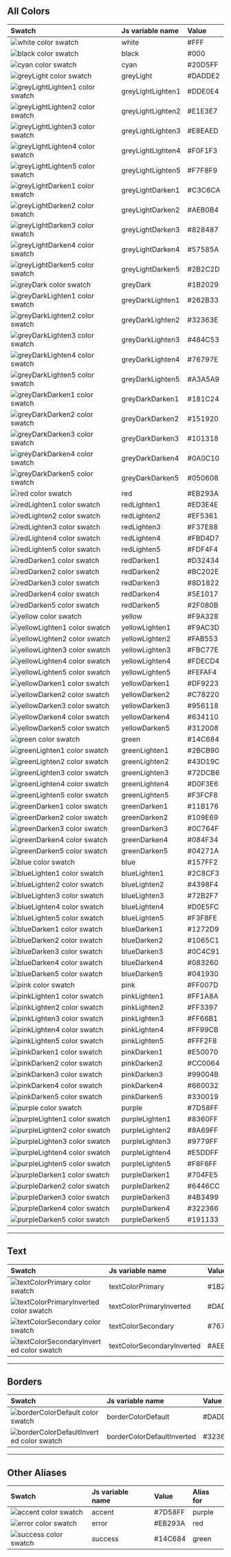<!--

   Do not edit directly
   Generated by style-dictionary on Mon Jul 24 2023 15:22:29 GMT-0500 (Central Daylight Time)

-->
## All Colors

| Swatch                                                                                     | Js variable name  | Value   |
| :----------------------------------------------------------------------------------------- | :---------------- | :------ |
| ![white color swatch](https://via.placeholder.com/100x33/FFF/000000?text=+)                | white             | #FFF    |
| ![black color swatch](https://via.placeholder.com/100x33/000/000000?text=+)                | black             | #000    |
| ![cyan color swatch](https://via.placeholder.com/100x33/20D5FF/000000?text=+)              | cyan              | #20D5FF |
| ![greyLight color swatch](https://via.placeholder.com/100x33/DADDE2/000000?text=+)         | greyLight         | #DADDE2 |
| ![greyLightLighten1 color swatch](https://via.placeholder.com/100x33/DDE0E4/000000?text=+) | greyLightLighten1 | #DDE0E4 |
| ![greyLightLighten2 color swatch](https://via.placeholder.com/100x33/E1E3E7/000000?text=+) | greyLightLighten2 | #E1E3E7 |
| ![greyLightLighten3 color swatch](https://via.placeholder.com/100x33/E8EAED/000000?text=+) | greyLightLighten3 | #E8EAED |
| ![greyLightLighten4 color swatch](https://via.placeholder.com/100x33/F0F1F3/000000?text=+) | greyLightLighten4 | #F0F1F3 |
| ![greyLightLighten5 color swatch](https://via.placeholder.com/100x33/F7F8F9/000000?text=+) | greyLightLighten5 | #F7F8F9 |
| ![greyLightDarken1 color swatch](https://via.placeholder.com/100x33/C3C6CA/000000?text=+)  | greyLightDarken1  | #C3C6CA |
| ![greyLightDarken2 color swatch](https://via.placeholder.com/100x33/AEB0B4/000000?text=+)  | greyLightDarken2  | #AEB0B4 |
| ![greyLightDarken3 color swatch](https://via.placeholder.com/100x33/828487/000000?text=+)  | greyLightDarken3  | #828487 |
| ![greyLightDarken4 color swatch](https://via.placeholder.com/100x33/57585A/000000?text=+)  | greyLightDarken4  | #57585A |
| ![greyLightDarken5 color swatch](https://via.placeholder.com/100x33/2B2C2D/000000?text=+)  | greyLightDarken5  | #2B2C2D |
| ![greyDark color swatch](https://via.placeholder.com/100x33/1B2029/000000?text=+)          | greyDark          | #1B2029 |
| ![greyDarkLighten1 color swatch](https://via.placeholder.com/100x33/262B33/000000?text=+)  | greyDarkLighten1  | #262B33 |
| ![greyDarkLighten2 color swatch](https://via.placeholder.com/100x33/32363E/000000?text=+)  | greyDarkLighten2  | #32363E |
| ![greyDarkLighten3 color swatch](https://via.placeholder.com/100x33/484C53/000000?text=+)  | greyDarkLighten3  | #484C53 |
| ![greyDarkLighten4 color swatch](https://via.placeholder.com/100x33/76797E/000000?text=+)  | greyDarkLighten4  | #76797E |
| ![greyDarkLighten5 color swatch](https://via.placeholder.com/100x33/A3A5A9/000000?text=+)  | greyDarkLighten5  | #A3A5A9 |
| ![greyDarkDarken1 color swatch](https://via.placeholder.com/100x33/181C24/000000?text=+)   | greyDarkDarken1   | #181C24 |
| ![greyDarkDarken2 color swatch](https://via.placeholder.com/100x33/151920/000000?text=+)   | greyDarkDarken2   | #151920 |
| ![greyDarkDarken3 color swatch](https://via.placeholder.com/100x33/101318/000000?text=+)   | greyDarkDarken3   | #101318 |
| ![greyDarkDarken4 color swatch](https://via.placeholder.com/100x33/0A0C10/000000?text=+)   | greyDarkDarken4   | #0A0C10 |
| ![greyDarkDarken5 color swatch](https://via.placeholder.com/100x33/050608/000000?text=+)   | greyDarkDarken5   | #050608 |
| ![red color swatch](https://via.placeholder.com/100x33/EB293A/000000?text=+)               | red               | #EB293A |
| ![redLighten1 color swatch](https://via.placeholder.com/100x33/ED3E4E/000000?text=+)       | redLighten1       | #ED3E4E |
| ![redLighten2 color swatch](https://via.placeholder.com/100x33/EF5361/000000?text=+)       | redLighten2       | #EF5361 |
| ![redLighten3 color swatch](https://via.placeholder.com/100x33/F37E88/000000?text=+)       | redLighten3       | #F37E88 |
| ![redLighten4 color swatch](https://via.placeholder.com/100x33/FBD4D7/000000?text=+)       | redLighten4       | #FBD4D7 |
| ![redLighten5 color swatch](https://via.placeholder.com/100x33/FDF4F4/000000?text=+)       | redLighten5       | #FDF4F4 |
| ![redDarken1 color swatch](https://via.placeholder.com/100x33/D32434/000000?text=+)        | redDarken1        | #D32434 |
| ![redDarken2 color swatch](https://via.placeholder.com/100x33/BC202E/000000?text=+)        | redDarken2        | #BC202E |
| ![redDarken3 color swatch](https://via.placeholder.com/100x33/8D1822/000000?text=+)        | redDarken3        | #8D1822 |
| ![redDarken4 color swatch](https://via.placeholder.com/100x33/5E1017/000000?text=+)        | redDarken4        | #5E1017 |
| ![redDarken5 color swatch](https://via.placeholder.com/100x33/2F080B/000000?text=+)        | redDarken5        | #2F080B |
| ![yellow color swatch](https://via.placeholder.com/100x33/F9A328/000000?text=+)            | yellow            | #F9A328 |
| ![yellowLighten1 color swatch](https://via.placeholder.com/100x33/F9AC3D/000000?text=+)    | yellowLighten1    | #F9AC3D |
| ![yellowLighten2 color swatch](https://via.placeholder.com/100x33/FAB553/000000?text=+)    | yellowLighten2    | #FAB553 |
| ![yellowLighten3 color swatch](https://via.placeholder.com/100x33/FBC77E/000000?text=+)    | yellowLighten3    | #FBC77E |
| ![yellowLighten4 color swatch](https://via.placeholder.com/100x33/FDECD4/000000?text=+)    | yellowLighten4    | #FDECD4 |
| ![yellowLighten5 color swatch](https://via.placeholder.com/100x33/FEFAF4/000000?text=+)    | yellowLighten5    | #FEFAF4 |
| ![yellowDarken1 color swatch](https://via.placeholder.com/100x33/DF9223/000000?text=+)     | yellowDarken1     | #DF9223 |
| ![yellowDarken2 color swatch](https://via.placeholder.com/100x33/C78220/000000?text=+)     | yellowDarken2     | #C78220 |
| ![yellowDarken3 color swatch](https://via.placeholder.com/100x33/956118/000000?text=+)     | yellowDarken3     | #956118 |
| ![yellowDarken4 color swatch](https://via.placeholder.com/100x33/634110/000000?text=+)     | yellowDarken4     | #634110 |
| ![yellowDarken5 color swatch](https://via.placeholder.com/100x33/312008/000000?text=+)     | yellowDarken5     | #312008 |
| ![green color swatch](https://via.placeholder.com/100x33/14C684/000000?text=+)             | green             | #14C684 |
| ![greenLighten1 color swatch](https://via.placeholder.com/100x33/2BCB90/000000?text=+)     | greenLighten1     | #2BCB90 |
| ![greenLighten2 color swatch](https://via.placeholder.com/100x33/43D19C/000000?text=+)     | greenLighten2     | #43D19C |
| ![greenLighten3 color swatch](https://via.placeholder.com/100x33/72DCB6/000000?text=+)     | greenLighten3     | #72DCB6 |
| ![greenLighten4 color swatch](https://via.placeholder.com/100x33/D0F3E6/000000?text=+)     | greenLighten4     | #D0F3E6 |
| ![greenLighten5 color swatch](https://via.placeholder.com/100x33/F3FCF8/000000?text=+)     | greenLighten5     | #F3FCF8 |
| ![greenDarken1 color swatch](https://via.placeholder.com/100x33/11B176/000000?text=+)      | greenDarken1      | #11B176 |
| ![greenDarken2 color swatch](https://via.placeholder.com/100x33/109E69/000000?text=+)      | greenDarken2      | #109E69 |
| ![greenDarken3 color swatch](https://via.placeholder.com/100x33/0C764F/000000?text=+)      | greenDarken3      | #0C764F |
| ![greenDarken4 color swatch](https://via.placeholder.com/100x33/084F34/000000?text=+)      | greenDarken4      | #084F34 |
| ![greenDarken5 color swatch](https://via.placeholder.com/100x33/04271A/000000?text=+)      | greenDarken5      | #04271A |
| ![blue color swatch](https://via.placeholder.com/100x33/157FF2/000000?text=+)              | blue              | #157FF2 |
| ![blueLighten1 color swatch](https://via.placeholder.com/100x33/2C8CF3/000000?text=+)      | blueLighten1      | #2C8CF3 |
| ![blueLighten2 color swatch](https://via.placeholder.com/100x33/4398F4/000000?text=+)      | blueLighten2      | #4398F4 |
| ![blueLighten3 color swatch](https://via.placeholder.com/100x33/72B2F7/000000?text=+)      | blueLighten3      | #72B2F7 |
| ![blueLighten4 color swatch](https://via.placeholder.com/100x33/D0E5FC/000000?text=+)      | blueLighten4      | #D0E5FC |
| ![blueLighten5 color swatch](https://via.placeholder.com/100x33/F3F8FE/000000?text=+)      | blueLighten5      | #F3F8FE |
| ![blueDarken1 color swatch](https://via.placeholder.com/100x33/1272D9/000000?text=+)       | blueDarken1       | #1272D9 |
| ![blueDarken2 color swatch](https://via.placeholder.com/100x33/1065C1/000000?text=+)       | blueDarken2       | #1065C1 |
| ![blueDarken3 color swatch](https://via.placeholder.com/100x33/0C4C91/000000?text=+)       | blueDarken3       | #0C4C91 |
| ![blueDarken4 color swatch](https://via.placeholder.com/100x33/083260/000000?text=+)       | blueDarken4       | #083260 |
| ![blueDarken5 color swatch](https://via.placeholder.com/100x33/041930/000000?text=+)       | blueDarken5       | #041930 |
| ![pink color swatch](https://via.placeholder.com/100x33/FF007D/000000?text=+)              | pink              | #FF007D |
| ![pinkLighten1 color swatch](https://via.placeholder.com/100x33/FF1A8A/000000?text=+)      | pinkLighten1      | #FF1A8A |
| ![pinkLighten2 color swatch](https://via.placeholder.com/100x33/FF3397/000000?text=+)      | pinkLighten2      | #FF3397 |
| ![pinkLighten3 color swatch](https://via.placeholder.com/100x33/FF66B1/000000?text=+)      | pinkLighten3      | #FF66B1 |
| ![pinkLighten4 color swatch](https://via.placeholder.com/100x33/FF99CB/000000?text=+)      | pinkLighten4      | #FF99CB |
| ![pinkLighten5 color swatch](https://via.placeholder.com/100x33/FFF2F8/000000?text=+)      | pinkLighten5      | #FFF2F8 |
| ![pinkDarken1 color swatch](https://via.placeholder.com/100x33/E50070/000000?text=+)       | pinkDarken1       | #E50070 |
| ![pinkDarken2 color swatch](https://via.placeholder.com/100x33/CC0064/000000?text=+)       | pinkDarken2       | #CC0064 |
| ![pinkDarken3 color swatch](https://via.placeholder.com/100x33/99004B/000000?text=+)       | pinkDarken3       | #99004B |
| ![pinkDarken4 color swatch](https://via.placeholder.com/100x33/660032/000000?text=+)       | pinkDarken4       | #660032 |
| ![pinkDarken5 color swatch](https://via.placeholder.com/100x33/330019/000000?text=+)       | pinkDarken5       | #330019 |
| ![purple color swatch](https://via.placeholder.com/100x33/7D58FF/000000?text=+)            | purple            | #7D58FF |
| ![purpleLighten1 color swatch](https://via.placeholder.com/100x33/8360FF/000000?text=+)    | purpleLighten1    | #8360FF |
| ![purpleLighten2 color swatch](https://via.placeholder.com/100x33/8A69FF/000000?text=+)    | purpleLighten2    | #8A69FF |
| ![purpleLighten3 color swatch](https://via.placeholder.com/100x33/9779FF/000000?text=+)    | purpleLighten3    | #9779FF |
| ![purpleLighten4 color swatch](https://via.placeholder.com/100x33/E5DDFF/000000?text=+)    | purpleLighten4    | #E5DDFF |
| ![purpleLighten5 color swatch](https://via.placeholder.com/100x33/F8F6FF/000000?text=+)    | purpleLighten5    | #F8F6FF |
| ![purpleDarken1 color swatch](https://via.placeholder.com/100x33/704FE5/000000?text=+)     | purpleDarken1     | #704FE5 |
| ![purpleDarken2 color swatch](https://via.placeholder.com/100x33/6446CC/000000?text=+)     | purpleDarken2     | #6446CC |
| ![purpleDarken3 color swatch](https://via.placeholder.com/100x33/4B3499/000000?text=+)     | purpleDarken3     | #4B3499 |
| ![purpleDarken4 color swatch](https://via.placeholder.com/100x33/322366/000000?text=+)     | purpleDarken4     | #322366 |
| ![purpleDarken5 color swatch](https://via.placeholder.com/100x33/191133/000000?text=+)     | purpleDarken5     | #191133 |

---

## Text

| Swatch                                                                                              | Js variable name           | Value   | Alias for        |
| :-------------------------------------------------------------------------------------------------- | :------------------------- | :------ | :--------------- |
| ![textColorPrimary color swatch](https://via.placeholder.com/100x33/1B2029/000000?text=+)           | textColorPrimary           | #1B2029 | greyDark         |
| ![textColorPrimaryInverted color swatch](https://via.placeholder.com/100x33/DADDE2/000000?text=+)   | textColorPrimaryInverted   | #DADDE2 | greyLight        |
| ![textColorSecondary color swatch](https://via.placeholder.com/100x33/76797E/000000?text=+)         | textColorSecondary         | #76797E | greyDarkLighten4 |
| ![textColorSecondaryInverted color swatch](https://via.placeholder.com/100x33/AEB0B4/000000?text=+) | textColorSecondaryInverted | #AEB0B4 | greyLightDarken2 |

---

## Borders

| Swatch                                                                                              | Js variable name           | Value   | Alias for        |
| :-------------------------------------------------------------------------------------------------- | :------------------------- | :------ | :--------------- |
| ![borderColorDefault color swatch](https://via.placeholder.com/100x33/DADDE2/000000?text=+)         | borderColorDefault         | #DADDE2 | greyLight        |
| ![borderColorDefaultInverted color swatch](https://via.placeholder.com/100x33/32363E/000000?text=+) | borderColorDefaultInverted | #32363E | greyDarkLighten2 |

---

## Other Aliases

| Swatch                                                                           | Js variable name | Value   | Alias for |
| :------------------------------------------------------------------------------- | :--------------- | :------ | :-------- |
| ![accent color swatch](https://via.placeholder.com/100x33/7D58FF/000000?text=+)  | accent           | #7D58FF | purple    |
| ![error color swatch](https://via.placeholder.com/100x33/EB293A/000000?text=+)   | error            | #EB293A | red       |
| ![success color swatch](https://via.placeholder.com/100x33/14C684/000000?text=+) | success          | #14C684 | green     |
